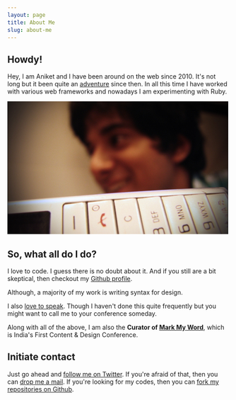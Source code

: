 ```yaml
---
layout: page
title: About Me
slug: about-me
---
```

<div class="g one-whole text-cols--2 portable-text-cols--1 " markdown="1">

## Howdy!

Hey, I am Aniket and I have been around on the web since 2010. It's not long but it been quite an [adventure](/archive) since then. In all this time I have worked with various web frameworks and nowadays I am experimenting with Ruby.

<div class="islet">
  <img class="img--center img--small" src="/assets/images/thats-me.jpg" />
</div>

## So, what all do I do?

I love to code. I guess there is no doubt about it. And if you still are a bit skeptical, then checkout my [Github profile](https://github.com/aniketpant).

Although, a majority of my work is writing syntax for design.

I also [love to speak](/speaking). Though I haven't done this quite frequently but you might want to call me to your conference someday.

Along with all of the above, I am also the **Curator of [Mark My Word](http://markmyword.in)**, which is India's First Content &amp; Design Conference.

## Initiate contact

Just go ahead and <a href="http://twitter.com/aniket_pant">follow me on Twitter</a>. If you're afraid of that, then you can <a href="mailto:me@aniketpant.com" class="highlight">drop me a mail</a>. If you're looking for my codes, then you can <a href="https://github.com/aniketpant">fork my repositories on Github</a>.
</div>